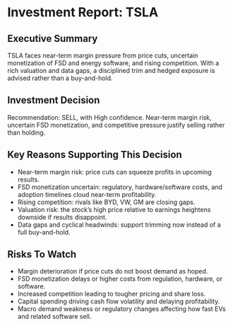 # Investment Report: TSLA
## Executive Summary
TSLA faces near-term margin pressure from price cuts, uncertain monetization of FSD and energy software, and rising competition. With a rich valuation and data gaps, a disciplined trim and hedged exposure is advised rather than a buy-and-hold.

## Investment Decision
Recommendation: SELL, with High confidence.
Near-term margin risk, uncertain FSD monetization, and competitive pressure justify selling rather than holding.

## Key Reasons Supporting This Decision
- Near-term margin risk: price cuts can squeeze profits in upcoming results.
- FSD monetization uncertain: regulatory, hardware/software costs, and adoption timelines cloud near-term profitability.
- Rising competition: rivals like BYD, VW, GM are closing gaps.
- Valuation risk: the stock’s high price relative to earnings heightens downside if results disappoint.
- Data gaps and cyclical headwinds: support trimming now instead of a full buy-and-hold.

## Risks To Watch
- Margin deterioration if price cuts do not boost demand as hoped.
- FSD monetization delays or higher costs from regulation, hardware, or software.
- Increased competition leading to tougher pricing and share loss.
- Capital spending driving cash flow volatility and delaying profitability.
- Macro demand weakness or regulatory changes affecting how fast EVs and related software sell.